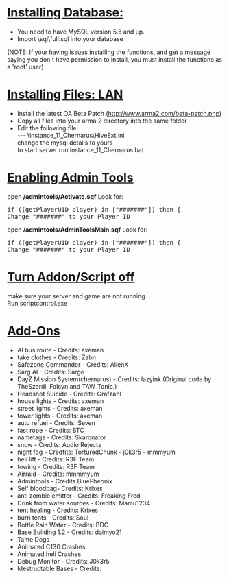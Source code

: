 

<u><b>Installing Database:</b></u>
============================

- You need to have MySQL version 5.5 and up.
- Import \sql\full.sql into your database

(NOTE: If your having issues installing the functions, and get a message saying you don't have permission to install, you must install the functions as a 'root' user)

<u><b>Installing Files: LAN</b></u>
============================

- Install the latest OA Beta Patch (http://www.arma2.com/beta-patch.php)
- Copy all files into your arma 2 directory into the same folder
- Edit the following file:<br>
--- \instance_11_Chernarus\HiveExt.ini<br>
change the mysql details to yours<br>
to start server run instance_11_Chernarus.bat<br>


<u><b>Enabling Admin Tools</b></u>
============================

open <b>/admintools/Activate.sqf</b> Look for:
<pre>if ((getPlayerUID player) in ["#######"]) then {
Change "#######" to your Player ID
</pre>

open <b>/admintools/AdminToolsMain.sqf</b> Look for:
<pre>if ((getPlayerUID player) in ["#######"]) then {
Change "#######" to your Player ID
</pre>

<u><b>Turn Addon/Script off</b></u>
============================
make sure your server and game are not running<br>
Run scriptcontrol.exe<br>

<u><b>Add-Ons</b></u>
============================
* AI bus route - Credits: axeman<br>
* take clothes - Credits: Zabn<br>
* Safezone Commander - Credits: AlienX<br>
* Sarg AI - Credits: Sarge<br>
* DayZ Mission System(chernarus) - Credits: lazyink (Original code by TheSzerdi, Falcyn and TAW_Tonic.)<br>
* Headshot Suicide - Credits: Grafzahl<br>
* house lights - Credits: axeman<br>
* street lights - Credits: axeman<br>
* tower lights - Credits: axeman<br>
* auto refuel - Credits: Seven<br>
* fast rope - Credits: BTC<br>
* nametags - Credits: Skaronator<br>
* snow - Credits: Audio Rejectz<br>
* night fog - Credfits: TorturedChunk - j0k3r5 - mmmyum<br>
* heli lift - Credits: R3F Team<br>
* towing - Credits: R3F Team<br>
* Airraid - Credits: mmmmyum<br>
* Admintools - Credits BluePheonix<br>
* Self bloodbag- Credits: Krixes<br>
* anti zombie emitter - Credits: Freaking Fred<br>
* Drink from water sources - Credits: Mamu1234<br>
* tent healing - Credits: Krixes<br>
* burn tents - Credits: Soul<br>
* Bottle Rain Water - Credits: BDC<br>
* Base Building 1.2 - Credits: daimyo21<br>
* Tame Dogs<br>
* Animated C130 Crashes<br>
* Animated heli Crashes<br>
* Debug Monitor - Credits: J0k3r5<br>
* Idestructable Bases - Credits:

